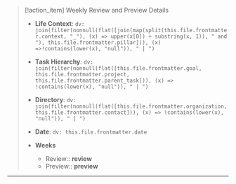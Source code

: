 > [!action_item] Weekly Review and Preview Details
>
> - **Life Context**: `dv: join(filter(nonnull(flat([join(map(split(this.file.frontmatter.context, "_"), (x) => upper(x[0]) + substring(x, 1)), " and "), this.file.frontmatter.pillar])), (x) =>!contains(lower(x), "null")), " | ")`
> - **Task Hierarchy**: `dv: join(filter(nonnull(flat([this.file.frontmatter.goal, this.file.frontmatter.project, this.file.frontmatter.parent_task])), (x) => !contains(lower(x), "null")), " | ")`
> - **Directory**: `dv: join(filter(nonnull(flat([this.file.frontmatter.organization, this.file.frontmatter.contact])), (x) => !contains(lower(x), "null")), " | ")`
> - **Date**: `dv: this.file.frontmatter.date`
>
> - **Weeks**
> 	- Review:: __review__
> 	- Preview:: __preview__

---
